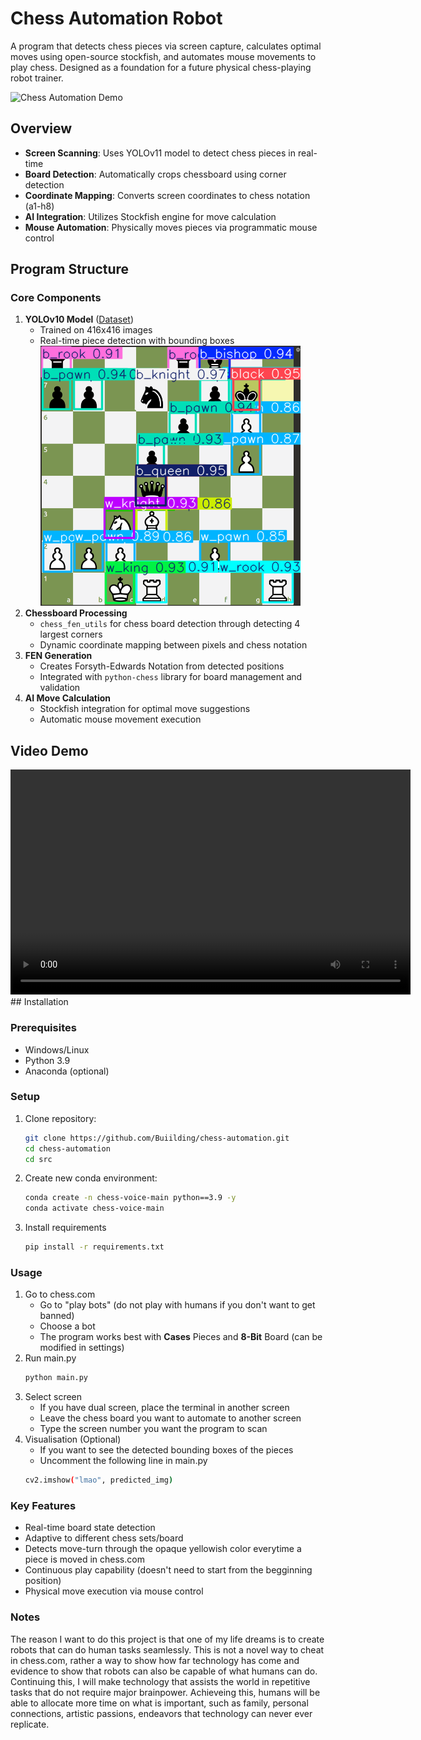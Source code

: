 # Chess Automation Robot

A program that detects chess pieces via screen capture, calculates optimal moves using open-source stockfish, and automates mouse movements to play chess. Designed as a foundation for a future physical chess-playing robot trainer.

![Chess Automation Demo](demo.gif) 

## Overview
- **Screen Scanning**: Uses YOLOv11 model to detect chess pieces in real-time
- **Board Detection**: Automatically crops chessboard using corner detection
- **Coordinate Mapping**: Converts screen coordinates to chess notation (a1-h8)
- **AI Integration**: Utilizes Stockfish engine for move calculation
- **Mouse Automation**: Physically moves pieces via programmatic mouse control

## Program Structure
### Core Components
1. **YOLOv10 Model** ([Dataset](https://universe.roboflow.com/peter-bui/chess-piece-object-detection-tdpqo)) 
   - Trained on 416x416 images
   - Real-time piece detection with bounding boxes
   ![Chess Detection Example](src/images/1.png)
2. **Chessboard Processing**
   - `chess_fen_utils` for chess board detection through detecting 4 largest corners
   - Dynamic coordinate mapping between pixels and chess notation
3. **FEN Generation**
   - Creates Forsyth-Edwards Notation from detected positions
   - Integrated with `python-chess` library for board management and validation
4. **AI Move Calculation**
   - Stockfish integration for optimal move suggestions
   - Automatic mouse movement execution

## Video Demo
<video width="640" height="360" controls>
  <source src="https://github.com/user-attachments/assets/2c2b0b9c-e4f6-4fb0-8c0d-1ef627209b05" type="video/mp4">
  Your browser does not support the video tag.
</video>
## Installation

### Prerequisites
- Windows/Linux
- Python 3.9
- Anaconda (optional)
### Setup
1. Clone repository:
   ```bash
   git clone https://github.com/Buiilding/chess-automation.git
   cd chess-automation
   cd src
2. Create new conda environment:
    ```bash
    conda create -n chess-voice-main python==3.9 -y
    conda activate chess-voice-main
3. Install requirements
    ```bash
    pip install -r requirements.txt
### Usage
1. Go to chess.com
    - Go to "play bots" (do not play with humans if you don't want to get banned)
    - Choose a bot 
    - The program works best with **Cases** Pieces and **8-Bit** Board (can be modified in settings)
1. Run main.py
    ```bash
    python main.py
2. Select screen
    - If you have dual screen, place the terminal in another screen
    - Leave the chess board you want to automate to another screen
    - Type the screen number you want the program to scan
3. Visualisation (Optional)
    - If you want to see the detected bounding boxes of the pieces
    - Uncomment the following line in main.py
    ```bash
    cv2.imshow("lmao", predicted_img)
### Key Features
- Real-time board state detection
- Adaptive to different chess sets/board
- Detects move-turn through the opaque yellowish color everytime a piece is moved in chess.com
- Continuous play capability (doesn't need to start from the begginning position)
- Physical move execution via mouse control 

### Notes
The reason I want to do this project is that one of my life dreams is to create robots that can do human tasks seamlessly. This is not a novel way to cheat in chess.com, rather a way to show how far technology has come and evidence to show that robots can also be capable of what humans can do. Continuing this, I will make technology that assists the world in repetitive tasks that do not require major brainpower. Achieveing this, humans will be able to allocate more time on what is important, such as family, personal connections, artistic passions, endeavors that technology can never ever replicate.

